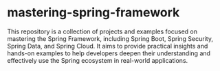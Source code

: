 # mastering-spring-framework
This repository is a collection of projects and examples focused on mastering the Spring Framework, including Spring Boot, Spring Security, Spring Data, and Spring Cloud. It aims to provide practical insights and hands-on examples to help developers deepen their understanding and effectively use the Spring ecosystem in real-world applications.
